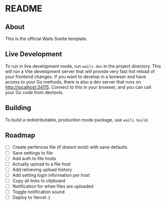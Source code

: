 # README

## About

This is the official Wails Svelte template.

## Live Development

To run in live development mode, run `wails dev` in the project directory. This will run a Vite development
server that will provide very fast hot reload of your frontend changes. If you want to develop in a browser
and have access to your Go methods, there is also a dev server that runs on <http://localhost:34115>. Connect
to this in your browser, and you can call your Go code from devtools.

## Building

To build a redistributable, production mode package, use `wails build`.

## Roadmap

- [ ] Create perfences file (if doesnt exist) with sane defaults
- [ ] Save settings to file
- [ ] Add auth to file hosts
- [ ] Actually upload to a file host
- [ ] Add retrieving upload history
- [ ] Add setting login information per host
- [ ] Copy all links to clipboard
- [ ] Notification for when files are uploaded
- [ ] Toggle notification sound
- [ ] Deploy to Vercel :)
